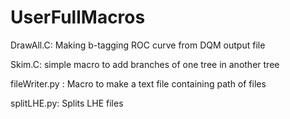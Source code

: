 # UserFullMacros
DrawAll.C: Making b-tagging ROC curve from DQM output file


Skim.C: simple macro to add branches of one tree in another tree


fileWriter.py : Macro to make a text file containing path of files


splitLHE.py: Splits LHE files
